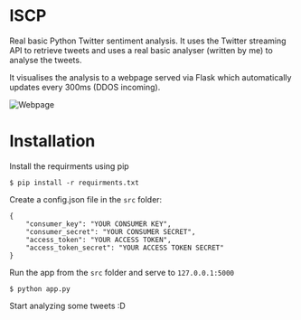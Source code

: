 # ISCP
Real basic Python Twitter sentiment analysis. It uses the Twitter streaming API to retrieve tweets and uses a real basic analyser (written by me) to analyse the tweets.

It visualises the analysis to a webpage served via Flask which automatically updates every 300ms (DDOS incoming).

![Webpage](https://www.dropbox.com/s/rvhsl7nf9audfy5/Screen%20Shot%202016-01-29%20at%2022.29.57.png?dl=1)

# Installation
Install the requirments using pip
```
$ pip install -r requirments.txt
```
Create a config.json file in the `src` folder:
```
{
	"consumer_key": "YOUR CONSUMER KEY",
	"consumer_secret": "YOUR CONSUMER SECRET",
	"access_token": "YOUR ACCESS TOKEN",
	"access_token_secret": "YOUR ACCESS TOKEN SECRET"
}
```
Run the app from the `src` folder and serve to `127.0.0.1:5000`
```
$ python app.py
```

Start analyzing some tweets :D

